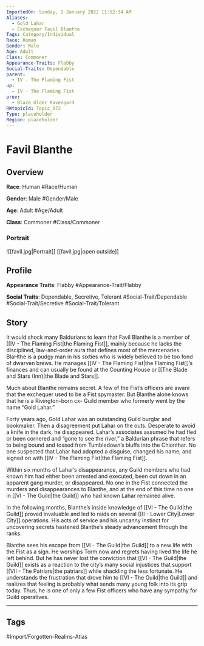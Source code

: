 ```yaml
---
ImportedOn: Sunday, 2 January 2022 11:52:34 AM
Aliases:
  - Gold Lahar
  - Exchequer Favil Blanthe
Tags: Category/Individual
Race: Human
Gender: Male
Age: Adult
Class: Commoner
Appearance-Traits: Flabby
Social-Traits: Dependable
parent:
  - IV - The Flaming Fist
up:
  - IV - The Flaming Fist
prev:
  - Blaze Ulder Ravengard
RWtopicId: Topic_672
Type: placeholder
Region: placeholder
---
```

# Favil Blanthe
## Overview
**Race**: Human
#Race/Human

**Gender**: Male
#Gender/Male

**Age**: Adult
#Age/Adult

**Class**: Commoner
#Class/Commoner

### Portrait
![[favil.jpg|Portrait]]
[[favil.jpg|open outside]]

## Profile
**Appearance Traits**: Flabby
#Appearance-Trait/Flabby

**Social Traits**: Dependable, Secretive, Tolerant
#Social-Trait/Dependable #Social-Trait/Secretive #Social-Trait/Tolerant

## Story
It would shock many Baldurians to learn that Favil Blanthe is a member of [[IV - The Flaming Fist|the Flaming Fist]], mainly because he lacks the disciplined, law-and-order aura that defines most of the mercenaries. BlaHthe is a pudgy man in his sixties who is widely believed to be too fond of dwarven brews. He manages [[IV - The Flaming Fist|the Flaming Fist]]’s finances and can usually be found at the Counting House or [[The Blade and Stars (Inn)|the Blade and Stars]].

Much about Blanthe remains secret. A few of the Fist’s officers are aware that the exchequer used to be a Fist spymaster. But Blanthe alone knows that he is a Rivington-born cx- Guild member who formerly went by the name “Gold Lahar.”

Forty years ago, Gold Lahar was an outstanding Guild burglar and bookmaker. Then a disagreement put Lahar on the outs. Desperate to avoid a knife in the dark, he disappeared. Lahar’s associates assumed he had fled or been cornered and “gone to see the river,” a Baldurian phrase that refers to being bound and tossed from Tumbledown’s bluffs into the Chionthar. No one suspected that Lahar had adopted a disguise, changed his name, and signed on with [[IV - The Flaming Fist|the Flaming Fist]].

Within six months of Lahar’s disappearance, any Guild members who had known him had either been arrested and executed, been cut down in an apparent gang murder, or disappeared. No one in the Fist connected the murders and disappearances to Blanthe, and at the end of this time no one in [[VI - The Guild|the Guild]] who had known Lahar remained alive.

In the following months, Blanthe’s inside knowledge of [[VI - The Guild|the Guild]] proved invaluable and led to raids on several [[II - Lower City|Lower City]] operations. His acts of service and his uncanny instinct for uncovering secrets hastened Blanthe’s steady advancement through the ranks.

Blanthe sees his escape from [[VI - The Guild|the Guild]] to a new life with the Fist as a sign. He worships Torm now and regrets having lived the life he left behind. But he has never lost the conviction that [[VI - The Guild|the Guild]] exists as a reaction to the city’s many social injustices that support [[VII - The Patriars|the patriars]] while shackling the less fortunate. He understands the frustration that drove him to [[VI - The Guild|the Guild]] and realizes that feeling is probably what sends many young folk into its grip today. Thus, he is one of only a few Fist officers who have any sympathy for Guild operatives.


---
## Tags
#Import/Forgotten-Realms-Atlas

